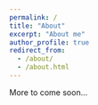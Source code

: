 ```yaml
---
permalink: /
title: "About"
excerpt: "About me"
author_profile: true
redirect_from: 
  - /about/
  - /about.html
---
```





More to come soon...




